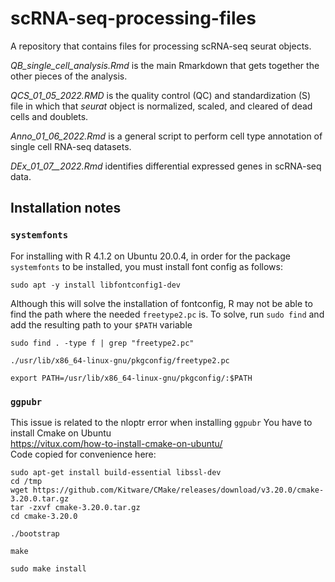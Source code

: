 # scRNA-seq-processing-files
A repository that contains files for processing scRNA-seq seurat objects.

_QB_single_cell_analysis.Rmd_ is the main Rmarkdown that gets together the other pieces of the analysis.  

_QCS_01_05_2022.RMD_ is the quality control (QC) and standardization (S) file in which that _seurat_ object is normalized, scaled, and cleared of dead cells and doublets.

_Anno_01_06_2022.Rmd_ is a general script to perform cell type annotation of single cell RNA-seq datasets.

_DEx_01_07__2022.Rmd_ identifies differential expressed genes in scRNA-seq data.

## Installation notes

### `systemfonts`

For installing with R 4.1.2 on Ubuntu 20.0.4, in order for the package `systemfonts` to be installed, you must install font config as follows:

```
sudo apt -y install libfontconfig1-dev
```
Although this will solve the installation of fontconfig, R may not be able to find the path where the needed `freetype2.pc` is.  To solve, run `sudo find` and add the resulting path to your `$PATH` variable

```
sudo find . -type f | grep "freetype2.pc"
```

`./usr/lib/x86_64-linux-gnu/pkgconfig/freetype2.pc`

```
export PATH=/usr/lib/x86_64-linux-gnu/pkgconfig/:$PATH
```

### `ggpubr`
This issue is related to the nloptr error when installing `ggpubr`
You have to install Cmake on Ubuntu<br>
https://vitux.com/how-to-install-cmake-on-ubuntu/<br>
Code copied for convenience here:<br>
```
sudo apt-get install build-essential libssl-dev
cd /tmp
wget https://github.com/Kitware/CMake/releases/download/v3.20.0/cmake-3.20.0.tar.gz
tar -zxvf cmake-3.20.0.tar.gz
cd cmake-3.20.0
```

```
./bootstrap
```

```
make
```

```
sudo make install
```
